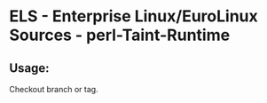 # ELS - Enterprise Linux/EuroLinux Sources - perl-Taint-Runtime 
## Usage:
  Checkout branch or tag.
